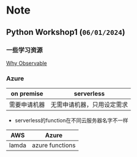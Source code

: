 
# Note

## Python Workshop1 (`06/01/2024`)

### 一些学习资源
[Why Observable](www.observablehq.com)<br>

### Azure

| on premise | serverless
| :---: | :---:
| 需要申请机器 | 无需申请机器，只用设定需求

- serverless的function在不同云服务器名字不一样

| AWS | Azure
| :---: | :---:
| lamda | azure functions
